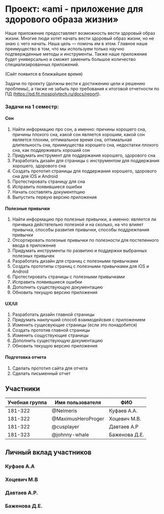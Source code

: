# Проект: «ami - приложение для здорового образа жизни»

Наше приложение предоставляет возможность вести здоровый образ жизни. Многие люди хотят начать вести здоровый образ жизни, но не знаю с чего начать. Наша цель — помочь им в этом. Главное наше преимущество в том, что мы используем только научно подтвержденные методы и инструменты. Также наше приложение будет универсально и сможет заменить большое количество специализированных приложений.

(Сайт появится в ближайшее время)

Задачи по проекту (должны вести к достижению цели и решению проблемы), а также не забыть про требования к итоговой отчетности по ПД (https://pd.fit.mospolytech.ru/docs/report).
### Задачи на 1 семестр:
#### Сон
1. Найти информацию про сон, а именно: причины хорошего сна, причины плохого сна, какой сон является хорошим, какой сон является плохим, оптимальное время сна, оптимальная длительность сна, приимущества хорошего сна, недостатки плохого сна, как поддерживать хороший сон
2. Придумать инструмент для поддержания хорошего, здорового сна
3. Разработать дизайн для страницы с инструментом для поддержания хорошего, здорового сна
4. Создать прототип страницы для поддержания хорошего, здорового сна для iOS и Android
5. Протестировать страницу для сна
6. Исправить появившиеся ошибки
7. Начать составлять документпцию
8. Выпустить первую версию приложения
#### Полезные привычки
1. Найти информацию про полезные привычки, а именно: является ли причвыка действтельно полезной и на сколько, на что влияет привычка, способы развития привычки, способы поддрежпания привычки
2. Отсортировать полезные привычки по полезности для постепенного ввода в приложение
3. Придумать инструменты по развитию и поддержки выбранных полезных привычек
4. Разработать дизайн для страниц с полезными привычками
5. Создать прототипы страниц с полезными привычками для iOS и Android
6. Протестировать страницы с полезными привычками
7. Исправить появившиеся ошибки
8. Дополнить существующую документацию
9. Обновить текущую версию приложения
#### UX/UI
1. Разработать дизайн главной страницы
2. Придумать наилучший способ взаимодейсвия с приложением
3. Изменить сущесвующие страницы (если это понадобится)
4. Создать прототив главной страницы
5. Изменить сощуствующие страницы
6. Дополнить существующую документацию
7. Обновить текущую версию приложения
#### Подготовка отчета
1. Сделать прототип сайта для отчета
2. Сделать письменный отчет

## Участники

| Учебная группа | Имя пользователя  | ФИО                      |
|----------------|-------------------|--------------------------|
| 181-322        | @Nelmeris         | Куфаев А.А.             |
| 181-322        | @MaximusHeroProger| Хоцевич М.В.              |
| 181-322        | @cusplayer       | Давтаев А.Р |
| 181-323        | @johnny-whale                | Баженова Д.Е.

## Личный вклад участников

### Куфаев А.А

### Хоцевич М.В

### Давтаев А.Р.

### Баженова Д.Е.
